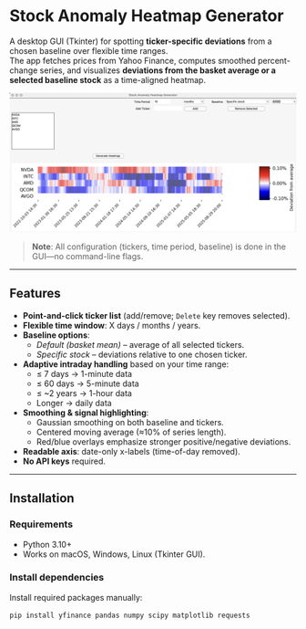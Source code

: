 # Stock Anomaly Heatmap Generator

A desktop GUI (Tkinter) for spotting **ticker-specific deviations** from a chosen baseline over flexible time ranges.  
The app fetches prices from Yahoo Finance, computes smoothed percent-change series, and visualizes **deviations from the basket average or a selected baseline stock** as a time-aligned heatmap.

![Screenshot](./Stock_Comparison_Output.png)

> **Note**: All configuration (tickers, time period, baseline) is done in the GUI—no command-line flags.

---

## Features

- **Point-and-click ticker list** (add/remove; `Delete` key removes selected).
- **Flexible time window**: X days / months / years.
- **Baseline options**:
  - *Default (basket mean)* – average of all selected tickers.
  - *Specific stock* – deviations relative to one chosen ticker.
- **Adaptive intraday handling** based on your time range:
  - ≤ 7 days → 1-minute data  
  - ≤ 60 days → 5-minute data  
  - ≤ ~2 years → 1-hour data  
  - Longer → daily data
- **Smoothing & signal highlighting**:
  - Gaussian smoothing on both baseline and tickers.
  - Centered moving average (≈10% of series length).
  - Red/blue overlays emphasize stronger positive/negative deviations.
- **Readable axis**: date-only x-labels (time-of-day removed).
- **No API keys** required.

---

## Installation

### Requirements
- Python 3.10+
- Works on macOS, Windows, Linux (Tkinter GUI).

### Install dependencies

Install required packages manually:

```bash
pip install yfinance pandas numpy scipy matplotlib requests
